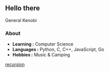 ## Hello there
General Kenobi

### About

-  **Learning :** Computer Science
-  **Languages :** Python, C, C++, JavaScript, Go
-  **Hobbies :** Music & Camping

[recursion](https://github.com/manoloesparta)
